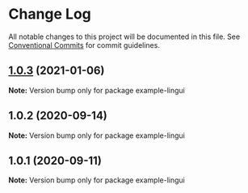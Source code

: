 # Change Log

All notable changes to this project will be documented in this file.
See [Conventional Commits](https://conventionalcommits.org) for commit guidelines.

## [1.0.3](https://github.com/gatsbyjs/themes/compare/example-lingui@1.0.2...example-lingui@1.0.3) (2021-01-06)

**Note:** Version bump only for package example-lingui

## 1.0.2 (2020-09-14)

**Note:** Version bump only for package example-lingui

## 1.0.1 (2020-09-11)

**Note:** Version bump only for package example-lingui
